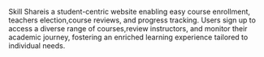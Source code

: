 Skill Shareis a student-centric website enabling easy
course enrollment, teachers election,course reviews, and
progress tracking. Users sign up to access a diverse range of
courses,review instructors, and monitor their academic
journey, fostering an enriched learning experience tailored
to individual needs.
